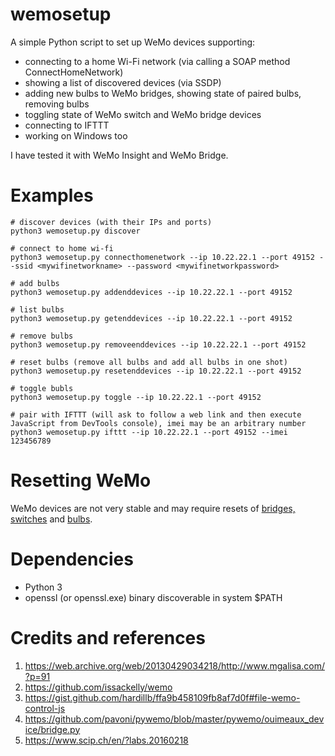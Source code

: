 # wemosetup
A simple Python script to set up WeMo devices supporting:
 - connecting to a home Wi-Fi network (via calling a SOAP method ConnectHomeNetwork)
 - showing a list of discovered devices (via SSDP)
 - adding new bulbs to WeMo bridges, showing state of paired bulbs, removing bulbs
 - toggling state of WeMo switch and WeMo bridge devices
 - connecting to IFTTT
 - working on Windows too

I have tested it with WeMo Insight and WeMo Bridge.

# Examples

```shell
# discover devices (with their IPs and ports)
python3 wemosetup.py discover

# connect to home wi-fi
python3 wemosetup.py connecthomenetwork --ip 10.22.22.1 --port 49152 --ssid <mywifinetworkname> --password <mywifinetworkpassword>

# add bulbs
python3 wemosetup.py addenddevices --ip 10.22.22.1 --port 49152

# list bulbs
python3 wemosetup.py getenddevices --ip 10.22.22.1 --port 49152

# remove bulbs
python3 wemosetup.py removeenddevices --ip 10.22.22.1 --port 49152

# reset bulbs (remove all bulbs and add all bulbs in one shot)
python3 wemosetup.py resetenddevices --ip 10.22.22.1 --port 49152

# toggle bubls
python3 wemosetup.py toggle --ip 10.22.22.1 --port 49152

# pair with IFTTT (will ask to follow a web link and then execute JavaScript from DevTools console), imei may be an arbitrary number 
python3 wemosetup.py ifttt --ip 10.22.22.1 --port 49152 --imei 123456789
```

# Resetting WeMo
WeMo devices are not very stable and may require resets of [bridges, switches](http://community.wemo.com/t5/WEMO-Application/WeMo-Resetting-the-Easy-Way/td-p/5016) and [bulbs](https://support.smartthings.com/hc/en-us/articles/204259040-Belkin-WeMo-LED-Bulb-F7C033-).

# Dependencies
- Python 3
- openssl (or openssl.exe) binary discoverable in system $PATH

# Credits and references
1. https://web.archive.org/web/20130429034218/http://www.mgalisa.com/?p=91
2. https://github.com/issackelly/wemo
3. https://gist.github.com/hardillb/ffa9b458109fb8af7d0f#file-wemo-control-js
4. https://github.com/pavoni/pywemo/blob/master/pywemo/ouimeaux_device/bridge.py
5. https://www.scip.ch/en/?labs.20160218
